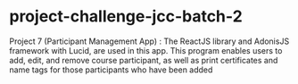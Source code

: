 # project-challenge-jcc-batch-2
Project 7 (Participant Management App) : The ReactJS library and AdonisJS framework with Lucid, are used in this app. This program enables users to add, edit, and remove course participant, as well as print certificates and name tags for those participants who have been added
